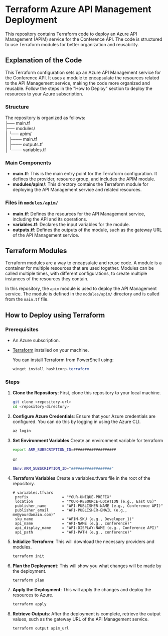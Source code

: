 # Terraform Azure API Management Deployment

This repository contains Terraform code to deploy an Azure API Management (APIM) service for the Conference API. The code is structured to use Terraform modules for better organization and reusability.

## Explanation of the Code
This Terraform configuration sets up an Azure API Management service for the Conference API. It uses a module to encapsulate the resources related to the API Management service, making the code more organized and reusable. Follow the steps in the "How to Deploy" section to deploy the resources to your Azure subscription.

### Structure
The repository is organized as follows:  
├── main.tf  
├── modules/  
│ └── apim/  
│ ├─── main.tf  
│ ├─── outputs.tf   
│ └─── variables.tf   

### Main Components

- **main.tf**: This is the main entry point for the Terraform configuration. It defines the provider, resource group, and includes the APIM module.
- **modules/apim/**: This directory contains the Terraform module for deploying the API Management service and related resources.

### Files in `modules/apim/`

- **main.tf**: Defines the resources for the API Management service, including the API and its operations.
- **variables.tf**: Declares the input variables for the module.
- **outputs.tf**: Defines the outputs of the module, such as the gateway URL of the API Management service.

## Terraform Modules

Terraform modules are a way to encapsulate and reuse code. A module is a container for multiple resources that are used together. Modules can be called multiple times, with different configurations, to create multiple instances of the resources they contain.

In this repository, the `apim` module is used to deploy the API Management service. The module is defined in the `modules/apim/` directory and is called from the `main.tf` file.

## How to Deploy using Terraform
### Prerequisites

- An Azure subscription.
- [Terraform](https://www.terraform.io/downloads.html) installed on your machine.  
  
  You can install Terraform from PowerShell using:
  ```powershell
  winget install hashicorp.terraform
  ```
### Steps

1. **Clone the Repository**: First, clone this repository to your local machine.
    ```sh
    git clone <repository-url>
    cd <repository-directory>
    ```

2. **Configure Azure Credentials**: Ensure that your Azure credentials are configured. You can do this by logging in using the Azure CLI.
    ```sh
    az login
    ```
3. **Set Environment Variables** Create an environment variable for terraform
   ```bash
   export ARM_SUBSCRIPTION_ID=###################
   ```
   or
   ```powershell
   $Env:ARM_SUBSCRIPTION_ID="##################"
   ```
   
3. **Terraform Variables** Create a variables.tfvars file in the root of the repository.
   ```hcl
   # variables.tfvars
    prefix               = "YOUR-UNIQUE-PREFIX"
    location             = "YOUR-RESOURCE-LOCATION (e.g., East US)"
    publisher_name       = "API-PUBLISHER-NAME (e.g., Conference API)"
    publisher_email      = "API-PUBLISHER-EMAIL (e.g., me@yourdomain.com)"
    sku_name             = "APIM-SKU (e.g., Developer_1)"
    api_name             = "API-NAME (e.g., conference)"
    api_display_name     = "API-DISPLAY-NAME (e.g., Conference API)"
    api_path             = "API-PATH (e.g., conference)"
    ```

4. **Initialize Terraform**: This will download the necessary providers and modules.
    ```sh
    terraform init
    ```

5. **Plan the Deployment**: This will show you what changes will be made by the deployment.
    ```sh
    terraform plan
    ```

6. **Apply the Deployment**: This will apply the changes and deploy the resources to Azure.
    ```sh
    terraform apply
    ```
7. **Retrieve Outputs**: After the deployment is complete, retrieve the output values, such as the gateway URL of the API Management service.
    ```sh
    terraform output apim_url
    ```

